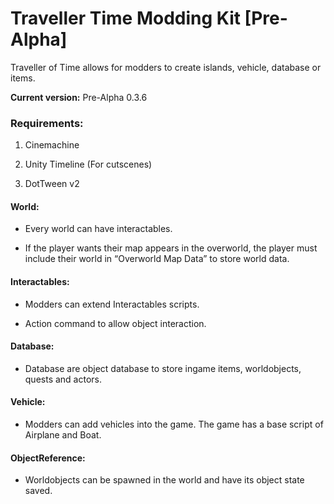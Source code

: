 # Traveller Time Modding Kit [Pre-Alpha]

Traveller of Time allows for modders to create islands, vehicle, database or items.

**Current version:** Pre-Alpha 0.3.6

### Requirements:

1. Cinemachine

2. Unity Timeline (For cutscenes)

3. DotTween v2



#### World:

-	Every world can have interactables.

-	If the player wants their map appears in the overworld, the player must include their world in “Overworld Map Data” to store world data.

#### Interactables:

-	Modders can extend Interactables scripts.

-	Action command to allow object interaction.

#### Database:

-	Database are object database to store ingame items, worldobjects, quests and actors.

#### Vehicle:

-	Modders can add vehicles into the game. The game has a base script of Airplane and Boat.

#### ObjectReference:

-	Worldobjects can be spawned in the world and have its object state saved.
